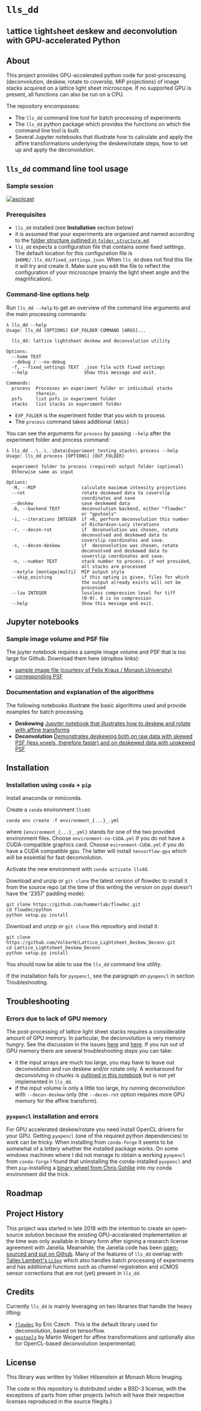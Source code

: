 # `lls_dd` 

## `l`attice `l`ight`s`heet `d`eskew and `d`econvolution with GPU-accelerated Python

## About

This project provides GPU-accelerated python code for post-processing (deconvolution, deskew, rotate to coverslip, MIP projections) of image stacks acquired on a lattice light sheet microscope. If no supported GPU is present, all functions can also be run on a CPU.

The repository encompasses:

* The `lls_dd` command line tool for batch processing of experiments
* The `lls_dd` python package which provides the functions on which the command line tool is built.
* Several Jupyter notebooks that illustrate how to calculate and apply the affine transformations underlying the deskew/rotate  steps, how to set up and apply the deconvolution.

## `lls_dd` command line tool usage

### Sample session

[![asciicast](https://asciinema.org/a/k850NgHYDiM2onyJye8r5vTTu.svg)](https://asciinema.org/a/k850NgHYDiM2onyJye8r5vTTu?speed=2)

### Prerequisites

* `lls_dd` installed (see **Installation** section below)
* it is assumed that your experiments are organized and named according to the [folder structure outlined in `folder_structure.md`](./folder_structure.md).
* `lls_dd` expects a configuration file that contains some fixed settings. The default location for this configuration file is `$HOME/.lls_dd/fixed_settings.json`. When `lls_dd` does not find this file it will try and create it. Make sure you edit the file to reflect the configuration of your microscope (mainly the light sheet angle and the magnification).

### Command-line options help

Run `lls_dd --help` to get an overview of the command line arguments and the main processing commands:

```console
λ lls_dd --help
Usage: lls_dd [OPTIONS] EXP_FOLDER COMMAND [ARGS]...

  lls_dd: lattice lightsheet deskew and deconvolution utility

Options:
  --home TEXT
  --debug / --no-debug
  -f, --fixed_settings TEXT  .json file with fixed settings
  --help                     Show this message and exit.

Commands:
  process  Processes an experiment folder or individual stacks
           therein.
  psfs     list psfs in experiment folder
  stacks   list stacks in experiment folder
```

* `EXP_FOLDER` is the experiment folder that you wich to process.
* The `process` command takes additional `[ARGS]`

You can see the arguments for `process` by passing `--help` after the experiment folder and process command:

```console
λ lls_dd ..\..\..\Data\Experiment_testing_stacks\ process --help
Usage: lls_dd process [OPTIONS] [OUT_FOLDER]

  experiment folder to process (required) output folder (optional)
  Otherwise same as input

Options:
  -M, --MIP                 calculate maximum intensity projections
  --rot                     rotate deskewed data to coverslip
                            coordinates and save
  --deskew                  save deskewed data
  -b, --backend TEXT        deconvolution backend, either "flowdec"
                            or "gputools"
  -i, --iterations INTEGER  if >0, perform deconvolution this number
                            of Richardson-Lucy iterations
  -r, --decon-rot           if  deconvolution was chosen, rotate
                            deconvolved and deskewed data to
                            coverslip coordinates and save.
  -s, --decon-deskew        if  deconvolution was chosen, rotate
                            deconvolved and deskewed data to
                            coverslip coordinates and save.
  -n, --number TEXT         stack number to process. if not provided,
                            all stacks are processed
  --mstyle [montage|multi]  MIP output style
  --skip_existing           if this opting is given, files for which
                            the output already exists will not be
                            processed
  --lzw INTEGER             lossless compression level for tiff
                            (0-9). 0 is no compression
  --help                    Show this message and exit.
```

## Jupyter notebooks

### Sample image volume and PSF file

The juyter notebook requires a sample image volume  and PSF that is too large for Github. Download them here (dropbox links):

* [sample image file (courtesy of Felix Kraus / Monash University)](https://www.dropbox.com/s/34ei5jj0qgylf8q/drp1_dendra2_test_1_CamA_ch0_stack0000_488nm_0000000msec_0018218290msecAbs.tif?dl=0)
* [corresponding PSF](https://www.dropbox.com/s/39ljascy4vkp0tk/488_PSF_galvo_CamA_ch0_stack0000_488nm_0000000msec_0016836088msecAbs.tif?dl=0)

### Documentation and explanation of the algorithms

The following notebooks illustrate the basic algorithms used and provide examples for batch processing.

* **Deskewing** [Jupyter notebook that illustrates how to deskew and rotate with affine transforms](./examples/00_Lattice_Light_Sheet_Deskew.ipynb)
* **Deconvolution** [Demonstrates deskewing both on raw data with skewed PSF (less voxels, therefore faster) and on deskewed data with unskewed PSF](./examples/01_Lattice_Light_Sheet_Deconvolution.ipynb)

## Installation

### Installation using `conda` + `pip`

Install anaconda or miniconda.

Create a `conda` environment `llsdd`:

```console
conda env create -f environment_{...}_.yml
```

where `{environment_{...}_.yml}` stands for one of the two provided environment files. Choose
 `environment-no-CUDA.yml` if you do not have a CUDA-compatible graphics card. Choose 
 `evironment-CUDA.yml` if you do have a CUDA compatible gpu. The latter will install `tensorflow-gpu` which will be essential for fast deconvolution.

Activate the new environment with `conda activate llsdd`.

Download and unzip or `git clone` the latest version of flowdec to install it from the source repo (at the time of this writing the version on pypi doesn't have the '2357' padding mode).

```
git clone https://github.com/hammerlab/flowdec.git
cd flowdec/python
python setup.py install
```

Download and unzip or `git clone` this repository and install it:

```
git clone https://github.com/VolkerH/Lattice_Lightsheet_Deskew_Deconv.git
cd Lattice_Lightsheet_Deskew_Deconv
python setup.py install
```

You should now be able to use the `lls_dd` command line utility.

If the installation fails for `pyopencl`, see 
the paragraph on `pyopencl` in section Troubleshooting.

## Troubleshooting

### Errors due to lack of GPU memory

The post-processing of lattice light sheet stacks
requires a considerable amount of GPU memory. In particular, the deconvolution is very memory hungry.
See the discussion in the issues [here](https://github.com/VolkerH/Lattice_Lightsheet_Deskew_Deconv/issues/31) and [here](https://github.com/hammerlab/flowdec/issues/19).
If you run out of GPU memory there are several troubleshooting steps you can take:

* it the input arrays are much too large, you may have to leave out deconvolution and run deskew and/or rotate only. A workaround for deconvolving in chunks is [outlined in this notebook](https://github.com/hammerlab/flowdec/blob/master/python/examples/notebooks/Tile-by-tile%20deconvolution%20using%20dask.ipynb) but is not yet implemented in `lls_dd`.
* if the input volume is only a little too large, try running deconvolution with `--decon-deskew` only (the `--decon-rot` option requires more GPU memory for the affine transform).

### `pyopencl` installation and errors 

For GPU accelerated deskew/rotate you need install OpenCL drivers for your GPU.
Getting `pyopencl` (one of the required python dependencies) to work can be tricky. When installing from `conda-forge` it seems to be somewhat of a lottery whether the installed package works. On some windows machines where I did not manage to obtain a working `pyopencl` from `conda-forge` I found that uninstalling the conda-installed `pyopencl` and then  `pip`-installing a [binary wheel from Chris Gohlke](https://www.lfd.uci.edu/~gohlke/pythonlibs/#pyopencl) into my conda environment did the trick.

## Roadmap

## Project History

This project was started in late 2018 with the intention to create an open-source solution because the existing GPU-accelarated implementation at the time was only available in binary form after signing a research license agreement with Janelia. Meanwhile, the Janelia code has been [open-sourced and put on Github](https://github.com/dmilkie/cudaDecon).
Many of the features of `lls_dd` overlap with [Talley Lambert's `LLSpy`](https://github.com/tlambert03/LLSpy) which also handles batch processing of experiments and has additional functions such as channel registration and sCMOS sensor corrections that are not (yet) present in `lls_dd`.

## Credits

Currently `lls_dd` is mainly leveraging on two libraries that handle the heavy lifting:

* [`flowdec`](https://github.com/hammerlab/flowdec) by Eric Czech . This is the default library used for deconvolution, based on tensorflow.
* [`gputools`](https://github.com/maweigert/gputools) by Martin Weigert  for affine transformations and optionally also for OpenCL-based deconvolution (experimental).

## License

This library was written by Volker Hilsenstein at Monash Micro Imaging.

The code in this repository is distributed under a BSD-3 license, with the exceptions of parts from other projects (which will
have their respective licenses reproduced in the source filegits.)